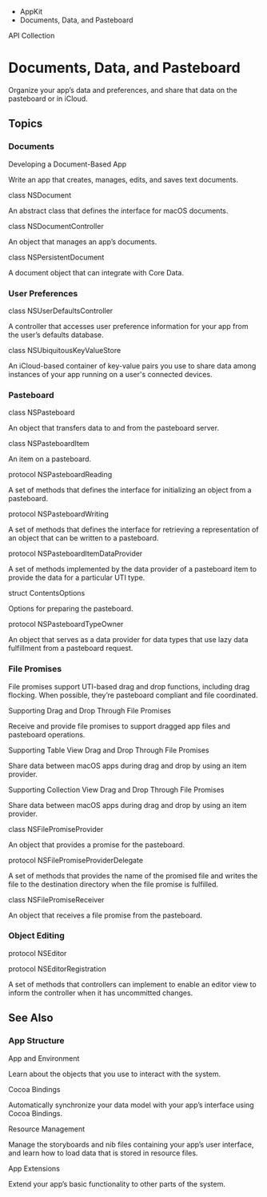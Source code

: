 

- AppKit
-  Documents, Data, and Pasteboard 

API Collection

# Documents, Data, and Pasteboard

Organize your app’s data and preferences, and share that data on the pasteboard or in iCloud.

## Topics

### Documents

Developing a Document-Based App

Write an app that creates, manages, edits, and saves text documents.

class NSDocument

An abstract class that defines the interface for macOS documents.

class NSDocumentController

An object that manages an app’s documents.

class NSPersistentDocument

A document object that can integrate with Core Data.

### User Preferences

class NSUserDefaultsController

A controller that accesses user preference information for your app from the user’s defaults database.

class NSUbiquitousKeyValueStore

An iCloud-based container of key-value pairs you use to share data among instances of your app running on a user's connected devices.

### Pasteboard

class NSPasteboard

An object that transfers data to and from the pasteboard server.

class NSPasteboardItem

An item on a pasteboard.

protocol NSPasteboardReading

A set of methods that defines the interface for initializing an object from a pasteboard.

protocol NSPasteboardWriting

A set of methods that defines the interface for retrieving a representation of an object that can be written to a pasteboard.

protocol NSPasteboardItemDataProvider

A set of methods implemented by the data provider of a pasteboard item to provide the data for a particular UTI type.

struct ContentsOptions

Options for preparing the pasteboard.

protocol NSPasteboardTypeOwner

An object that serves as a data provider for data types that use lazy data fulfillment from a pasteboard request.

### File Promises

File promises support UTI-based drag and drop functions, including drag flocking. When possible, they’re pasteboard compliant and file coordinated.

Supporting Drag and Drop Through File Promises

Receive and provide file promises to support dragged app files and pasteboard operations.

Supporting Table View Drag and Drop Through File Promises

Share data between macOS apps during drag and drop by using an item provider.

Supporting Collection View Drag and Drop Through File Promises

Share data between macOS apps during drag and drop by using an item provider.

class NSFilePromiseProvider

An object that provides a promise for the pasteboard.

protocol NSFilePromiseProviderDelegate

A set of methods that provides the name of the promised file and writes the file to the destination directory when the file promise is fulfilled.

class NSFilePromiseReceiver

An object that receives a file promise from the pasteboard.

### Object Editing

protocol NSEditor

protocol NSEditorRegistration

A set of methods that controllers can implement to enable an editor view to inform the controller when it has uncommitted changes.

## See Also

### App Structure

App and Environment

Learn about the objects that you use to interact with the system.

Cocoa Bindings

Automatically synchronize your data model with your app’s interface using Cocoa Bindings.

Resource Management

Manage the storyboards and nib files containing your app’s user interface, and learn how to load data that is stored in resource files.

App Extensions

Extend your app’s basic functionality to other parts of the system.

